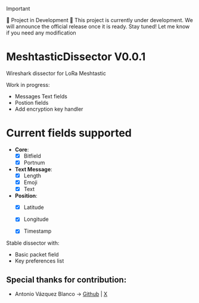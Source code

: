 
> [!IMPORTANT]
> 🚧 Project in Development 🚧
> This project is currently under development. We will announce the official release once it is ready. Stay tuned!
Let me know if you need any modification

# MeshtasticDissector V0.0.1
Wireshark dissector for LoRa Meshtastic

Work in progress:
- Messages Text fields
- Postion fields
- Add encryption key handler

# Current fields supported
- **Core**:
  - [x] Bitfield
  - [x] Portnum
- **Text Message**:
  - [x] Length
  - [x] Emoji
  - [x] Text
- **Position**:
  - [x]  Latitude
  - [x]  Longitude
  - [x]  Timestamp


Stable dissector with:
- Basic packet field
- Key preferences list

## Special thanks for contribution:
  - Antonio Vázquez Blanco -> [Github](https://github.com/antoniovazquezblanco) | [X](https://x.com/antonvblanco)
